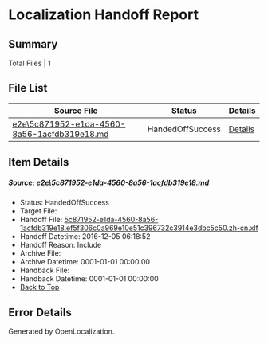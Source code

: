 # <a name='report-top'></a> Localization Handoff Report

## Summary
 Total Files | 1

## File List
 Source File | Status | Details 
 ----------- | ------ | ------- 
 [e2e\5c871952-e1da-4560-8a56-1acfdb319e18.md](https://github.com/OpenLocalizationTestOrg/ol-test0/blob/757b25418f8bdc08538ae5cecb5180eb29255c8f/e2e/5c871952-e1da-4560-8a56-1acfdb319e18.md) | HandedOffSuccess | [Details](#6942204abf74eb4cd271aa085f69c8314b40bdc14)

## Item Details
##### <a name='6942204abf74eb4cd271aa085f69c8314b40bdc14'></a> Source: [e2e\5c871952-e1da-4560-8a56-1acfdb319e18.md](https://github.com/OpenLocalizationTestOrg/ol-test0/blob/757b25418f8bdc08538ae5cecb5180eb29255c8f/e2e/5c871952-e1da-4560-8a56-1acfdb319e18.md)
* Status: HandedOffSuccess
* Target File: 
* Handoff File: [5c871952-e1da-4560-8a56-1acfdb319e18.ef5f306c0a969e10e51c396732c3914e3dbc5c50.zh-cn.xlf](https://github.com/OpenLocalizationTestOrg/ol-test0-handoff/blob/4eae15ac82b15d49fd5dcf5fb9ad4e5c297c4f66/ol-handoff/OpenLocalizationTestOrg/ol-test0-zhcn/shujia/ht/5c871952-e1da-4560-8a56-1acfdb319e18.ef5f306c0a969e10e51c396732c3914e3dbc5c50.zh-cn.xlf)
* Handoff Datetime: 2016-12-05 06:18:52
* Handoff Reason: Include
* Archive File: 
* Archive Datetime: 0001-01-01 00:00:00
* Handback File: 
* Handback Datetime: 0001-01-01 00:00:00
* [Back to Top](#report-top)


## Error Details

Generated by OpenLocalization.
